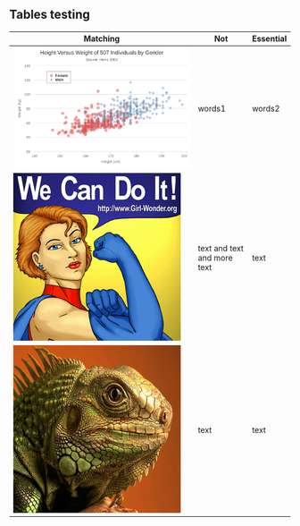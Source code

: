 ## Tables testing

| Matching | Not| Essential |
|--- |---|---|
| ![Caption for svg](scatter-default.svg) | words1 | words2 |
| ![Caption for gif](we-can-300.gif) | text and text and more text |  text |
| ![Caption for png](lizard-300.png) | text | text |
